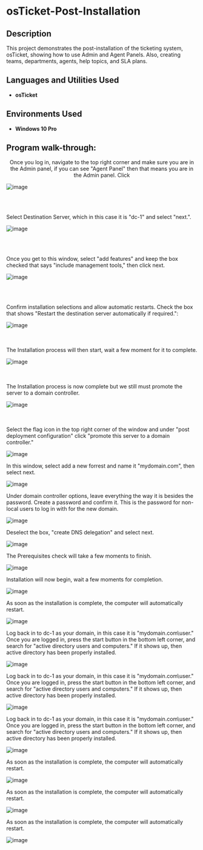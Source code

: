 # osTicket-Post-Installation






<h2>Description</h2>
This project demonstrates the post-installation of the ticketing system, osTicket, showing how to use Admin and Agent Panels. Also, creating teams, departments, agents, help topics, and SLA plans.


<h2>Languages and Utilities Used</h2>

- <b>osTicket</b>


<h2>Environments Used </h2>

- <b>Windows 10 Pro</b> 

<h2>Program walk-through:</h2>

<p align="center">
Once you log in, navigate to the top right corner and make sure you are in the Admin panel, if you can see "Agent Panel" then that means you are in the Admin panel. Click  <br/>
  
![image](https://github.com/user-attachments/assets/d51ea604-dd60-475b-a3be-9c2dceba52a8)

<br />
<br />

Select Destination Server, which in this case it is "dc-1" and select "next.". <br/>

![image](https://github.com/user-attachments/assets/668fd29b-e419-40f9-a3b6-bd356de3c751)



<br />
<br />


Once you get to this window, select "add features" and keep the box checked that says "include management tools," then click next. <br/>

![image](https://github.com/user-attachments/assets/fe947089-d5fd-464d-b1b6-6d510ead61ae)




<br />
<br />


Confirm installation selections and allow automatic restarts. Check the box that shows "Restart the destination server automatically if required.":  <br/>

![image](https://github.com/user-attachments/assets/96bf5ca2-31fd-49c0-848c-a1b6e2c60dc2)



<br />
<br />
The Installation process will then start, wait a few moment for it to complete.   <br/>

![image](https://github.com/user-attachments/assets/b3be1edf-4172-4c18-9084-55feaa5b6880)



<br />
<br />
The Installation process is now complete but we still must promote the server to a domain controller.  <br/>

![image](https://github.com/user-attachments/assets/db730492-5d0d-4b27-bc4b-6398f28d244d)




<br />
<br />
Select the flag icon in the top right corner of the window and under "post deployment configuration" click "promote this server to a domain controller."  <br/>

![image](https://github.com/user-attachments/assets/f77836e6-f2a1-4011-91fa-c0ffcd6c615e)



In this window, select add a new forrest and name it "mydomain.com", then select next.  <br/>

![image](https://github.com/user-attachments/assets/08ab55ea-099c-44c1-bfdb-8fb5f0206472)


Under domain controller options, leave everything the way it is besides the password. Create a password and confirm it. This is the password for non-local users to log in with for the new domain.  <br/>

![image](https://github.com/user-attachments/assets/d48f184b-3a50-439e-902a-3814b2eecda5)



Deselect the box, "create DNS delegation" and select next.  <br/>

![image](https://github.com/user-attachments/assets/9f791c2d-5d87-408e-b7df-925fb2bb613b)


The Prerequisites check will take a few moments to finish.  <br/>

![image](https://github.com/user-attachments/assets/56188418-e49f-4f48-b490-e18543700bf3)


Installation will now begin, wait a few moments for completion.  <br/>

![image](https://github.com/user-attachments/assets/d1716eed-ed51-4c1d-aebb-f4acbd685f7a)


As soon as the installation is complete, the computer will automatically restart.  <br/>

![image](https://github.com/user-attachments/assets/206679d0-c116-4d24-9b59-2760e986bff7)


Log back in to dc-1 as your domain, in this case it is "mydomain.com\user." Once you are logged in, press the start button in the bottom left corner, and search for "active directory users and computers." If it shows up, then active directory has been properly installed.  <br/>

![image](https://github.com/user-attachments/assets/90a6d53f-f71c-4742-b02f-7043ea6500b6)

Log back in to dc-1 as your domain, in this case it is "mydomain.com\user." Once you are logged in, press the start button in the bottom left corner, and search for "active directory users and computers." If it shows up, then active directory has been properly installed.  <br/>

![image](https://github.com/user-attachments/assets/0c625cfe-26d8-40fd-b667-597838db8664)

Log back in to dc-1 as your domain, in this case it is "mydomain.com\user." Once you are logged in, press the start button in the bottom left corner, and search for "active directory users and computers." If it shows up, then active directory has been properly installed.  <br/>

![image](https://github.com/user-attachments/assets/1386c1dd-ac1b-4bb0-a54c-7ec437402f07)

As soon as the installation is complete, the computer will automatically restart.  <br/>

![image](https://github.com/user-attachments/assets/ee12232e-25c6-4343-8626-c1be9cfec0a3)

As soon as the installation is complete, the computer will automatically restart.  <br/>

![image](https://github.com/user-attachments/assets/26b8b68d-6765-4215-8720-3cd254b0b36d)

As soon as the installation is complete, the computer will automatically restart.  <br/>

![image](https://github.com/user-attachments/assets/66ba47d6-5a0f-4da7-a7fc-bc9c4e922527)

